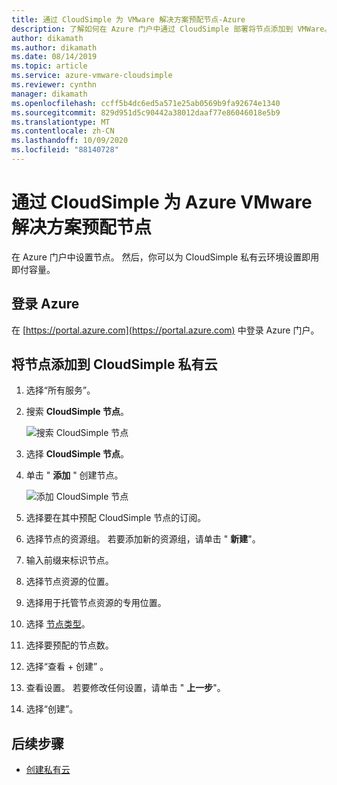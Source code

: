 ```yaml
---
title: 通过 CloudSimple 为 VMware 解决方案预配节点-Azure
description: 了解如何在 Azure 门户中通过 CloudSimple 部署将节点添加到 VMWare。 你可以为私有云环境设置即用即付容量。
author: dikamath
ms.author: dikamath
ms.date: 08/14/2019
ms.topic: article
ms.service: azure-vmware-cloudsimple
ms.reviewer: cynthn
manager: dikamath
ms.openlocfilehash: ccff5b4dc6ed5a571e25ab0569b9fa92674e1340
ms.sourcegitcommit: 829d951d5c90442a38012daaf77e86046018e5b9
ms.translationtype: MT
ms.contentlocale: zh-CN
ms.lasthandoff: 10/09/2020
ms.locfileid: "88140728"
---
```

# <a name="provision-nodes-for-azure-vmware-solution-by-cloudsimple"></a>通过 CloudSimple 为 Azure VMware 解决方案预配节点

在 Azure 门户中设置节点。 然后，你可以为 CloudSimple 私有云环境设置即用即付容量。

## <a name="sign-in-to-azure"></a>登录 Azure

在 [https://portal.azure.com](https://portal.azure.com) 中登录 Azure 门户。

## <a name="add-a-node-to-your-cloudsimple-private-cloud"></a>将节点添加到 CloudSimple 私有云

1. 选择“所有服务”。
2. 搜索 **CloudSimple 节点**。

   ![搜索 CloudSimple 节点](media/create-cloudsimple-node-search.png)

3. 选择 **CloudSimple 节点**。
4. 单击 " **添加** " 创建节点。

    ![添加 CloudSimple 节点](media/create-cloudsimple-node-add.png)

5. 选择要在其中预配 CloudSimple 节点的订阅。
6. 选择节点的资源组。 若要添加新的资源组，请单击 " **新建**"。
7. 输入前缀来标识节点。
8. 选择节点资源的位置。
9. 选择用于托管节点资源的专用位置。
10. 选择 [节点类型](cloudsimple-node.md)。
11. 选择要预配的节点数。
12. 选择“查看 + 创建”  。
13. 查看设置。 若要修改任何设置，请单击 " **上一步**"。
14. 选择“创建”。

## <a name="next-steps"></a>后续步骤

* [创建私有云](create-private-cloud.md)
